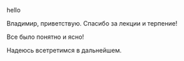 hello

Владимир, приветствую.
Спасибо за лекции и терпение!

Все было понятно и ясно!

Надеюсь всетретимся в дальнейшем.